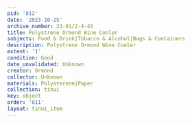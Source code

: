 ```yaml
---
pid: '812'
date: '2023-10-25'
archive_number: 23-01/2-4-43
title: Polystrene Ormond Wine Cooler
subjects: Food & Drink|Tobacco & Alcohol|Bags & Containers
description: Polystrene Ormond Wine Cooler
extent: '1'
condition: Good
date_unvalidated: Unknown
creator: Ormond
collector: Unknown
materials: Polysterene|Paper
collection: tinui
key: object
order: '811'
layout: tinui_item
---
```

